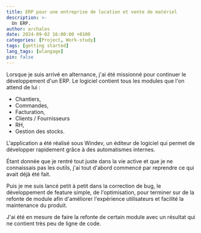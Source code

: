 ```yaml
---
title: ERP pour une entreprise de location et vente de matériel
description: >-
  Un ERP.
author: archalos
date: 2024-09-02 16:00:00 +0100
categories: [Project, Work-study]
tags: [getting started]
lang_tags: [wlangage]
pin: false
---
```


Lorsque je suis arrivé en alternance, j'ai été missionné pour continuer le développement d'un ERP. Le logiciel contient tous les modules que l'on attend de lui :

- Chantiers,
- Commandes,
- Facturation,
- Clients / Fournisseurs
- RH,
- Gestion des stocks.

L'application a été réalisé sous Windev, un éditeur de logiciel qui permet de développer rapidement grâce à des automatismes internes.


Étant donnée que je rentré tout juste dans la vie active et que je ne connaissais pas les outils, j'ai tout d'abord commencé par reprendre ce qui avait déjà été fait. 

Puis je me suis lancé petit à petit dans la correction de bug, le développement de feature simple, de l'optimisation, pour terminer sur de la refonte de module afin d'améliorer l'expérience utilisateurs et facilité la maintenance du produit.

J'ai été en mesure de faire la refonte de certain module avec un résultat qui ne contient très peu de ligne de code.


